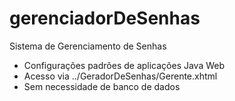 # gerenciadorDeSenhas
Sistema de Gerenciamento de Senhas

- Configurações padrões de aplicações Java Web 
- Acesso via ../GeradorDeSenhas/Gerente.xhtml
- Sem necessidade de banco de dados
